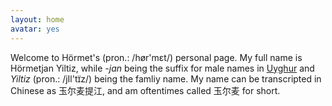 ```yaml
---
layout: home
avatar: yes
---
```


Welcome to Hörmet's (pron.: /hør'mɛt/) personal page. My full name is
Hörmetjan Yiltiz, while *-jan* being the suffix for male names in
[Uyghur][] and *Yiltiz* (pron.: /jIl'tɪ̈z/) being the famliy name. My name
can be transcripted in Chinese as 玉尔麦提江, and am oftentimes 
called 玉尔麦 for short.


[Uyghur]: http://en.wikipedia.org/wiki/Uyghur_language
